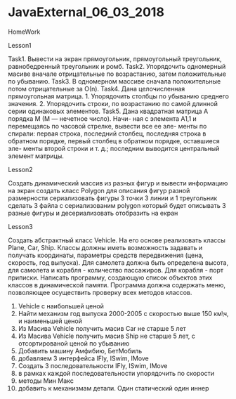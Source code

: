# JavaExternal_06_03_2018
HomeWork

Lesson1

Task1. Вывести на экран прямоугольник, прямоугольный треугольник, равнобедренный треугольник и ромб.
Task2. Упорядочить одномерный масиве вначале отрицательные по возрастанию, затем положительные по убыванию.
Task3. В одномерном массиве сначала положительные потом отрицательные за О(n).
Task4. Дана целочисленная прямоугольная матрица.
        1. Упорядочить столбцы по убыванию среднего значения.
        2. Упорядочить строки, по возрастанию по самой длинной серии одинаковых элементов.
Task5. Дана квадратная матрица A порядка M (M — нечетное число). Начи-
        ная с элемента A1,1 и перемещаясь по часовой стрелке, вывести все ее эле-
        менты по спирали: первая строка, последний столбец, последняя строка в
        обратном  порядке,  первый  столбец  в  обратном  порядке,  оставшиеся  эле-
        менты второй строки и т. д.; последним выводится центральный элемент
         матрицы.
        
Lesson2
 
Cоздать динамический массив из разных фигур и вывести информацию на экран
создать класс Polygon для описания фигур разной размерности
сериализовать фигуры  3 точки 3 линии и 1 треугольник
сделать 3 файла с сериализованим polygon который будет описывать 3 разные фигуры
и десериализовать отобразить на екран

Lesson3

Создать абстрактный класс Vehicle. На его основе реализовать классы Plane, Car, Ship.
Классы должны иметь возможность задавать и получать координаты, параметры средств передвижения (цена, скорость, год выпуска).
Для самолета должна быть определена высота, для самолета и корабля - количество пассажиров. Для корабля - порт приписки.
Написать программу, создающую список объектов этих классов в динамической памяти.
Программа должна содержать меню, позволяющее осуществить проверку всех методов классов.
1. Vehicle с наибольшей ценой
2. Найти механизм год выпуска 2000-2005 с  скоростью выше 150 км\ч, и наименьшей ценой
3. Из Масива Vehicle получить масив Car не старше 5 лет
4. Из Масива Vehicle получить масив Ship не старше 5 лет, с  отсортированой ценой по убыванию
5. Добавить машину Амфибию, БетМобиль
6. добавляем 3 интерфейса IFly, ISwim, IMove
7. Создать 3 последовательности  IFly, ISwim, IMove
8. в рамках каждой последовательности упорядочить по скорости
9. методы Мин Макс
10. добавить к механизмам детали. Один статический один иннер
